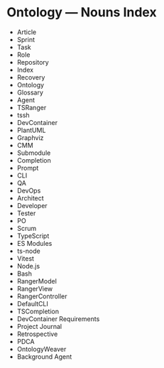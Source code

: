 # Ontology — Nouns Index

- Article
- Sprint
- Task
- Role
- Repository
- Index
- Recovery
- Ontology
- Glossary
- Agent
- TSRanger
- tssh
- DevContainer
- PlantUML
- Graphviz
- CMM
- Submodule
- Completion
- Prompt
- CLI
- QA
- DevOps
- Architect
- Developer
- Tester
- PO
- Scrum
- TypeScript
- ES Modules
- ts-node
- Vitest
- Node.js
- Bash
- RangerModel
- RangerView
- RangerController
- DefaultCLI
- TSCompletion
- DevContainer Requirements
- Project Journal
- Retrospective
- PDCA
- OntologyWeaver
- Background Agent
